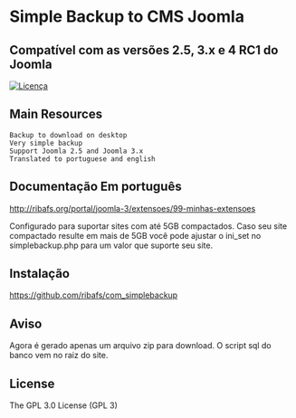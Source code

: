 # Simple Backup to CMS Joomla

## Compatível com as versões 2.5, 3.x e 4 RC1 do Joomla

[![Licença](https://img.shields.io/aur/license/yaourt.svg)](https://github.com/ribafs/simplebackup/blob/master/LICENSE)

## Main Resources
    Backup to download on desktop    
    Very simple backup
    Support Joomla 2.5 and Joomla 3.x
    Translated to portuguese and english


## Documentação Em português
http://ribafs.org/portal/joomla-3/extensoes/99-minhas-extensoes

Configurado para suportar sites com até 5GB compactados. Caso seu site compactado resulte em mais de 5GB você pode ajustar o ini_set no simplebackup.php para um valor que suporte seu site.

## Instalação
https://github.com/ribafs/com_simplebackup

## Aviso
Agora é gerado apenas um arquivo zip para download.
O script sql do banco vem no raiz do site.

License
-------

The GPL 3.0 License (GPL 3)
